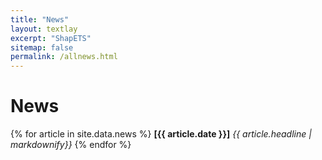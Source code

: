```yaml
---
title: "News"
layout: textlay
excerpt: "ShapETS"
sitemap: false
permalink: /allnews.html
---
```


# News

{% for article in site.data.news %}
**[{{ article.date }}]** 
<em>{{ article.headline | markdownify}}</em>
{% endfor %}
